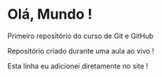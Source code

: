 # Olá, Mundo !
Primeiro repositório do curso de Git e GitHub

Repositório criado durante uma aula ao vivo !

Esta linha eu adicionei diretamente no site !
